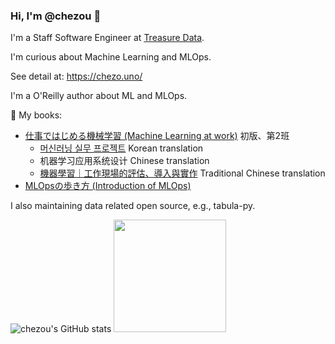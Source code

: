 ### Hi, I'm @chezou 👋

I'm a Staff Software Engineer at [Treasure Data](https://www.treasuredata.com/).

I'm curious about Machine Learning and MLOps.

See detail at: https://chezo.uno/

I'm a O'Reilly author about ML and MLOps.

📗 My books:

- [仕事ではじめる機械学習 (Machine Learning at work)](https://www.oreilly.co.jp/books/9784873119472/) 初版、第2班
  - [머신러닝 실무 프로젝트](https://www.hanbit.co.kr/store/books/look.php?p_code=B2700797734) Korean translation
  - 机器学习应用系统设计 Chinese translation
  - [機器學習｜工作現場的評估、導入與實作](http://books.gotop.com.tw/v_A576) Traditional Chinese translation
- [MLOpsの歩き方 (Introduction of MLOps)](https://www.lambdanote.com/products/nmonthly-vol-1-no-1-2019)

I also maintaining data related open source, e.g., tabula-py.

![chezou's GitHub stats](https://github-readme-stats.vercel.app/api?username=chezou&show_icons=true&hide_border=true)
<img height="180em" src="https://github-readme-stats.vercel.app/api/top-langs/?username=chezou&layout=compact&langs_count=8"/>
